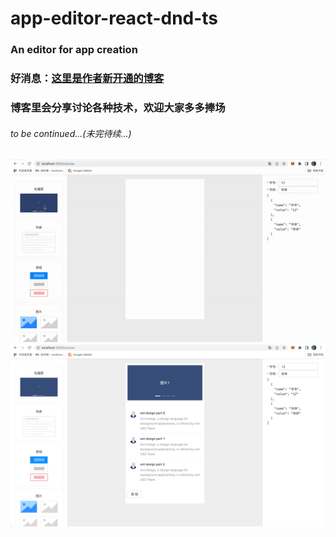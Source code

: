 # app-editor-react-dnd-ts

### An editor for app creation
### 好消息：[这里是作者新开通的博客](https://blog.workbzw.com)
### 博客里会分享讨论各种技术，欢迎大家多多捧场
###### to be continued...(未完待续...)

![](read-me-res/work.gif)
![](read-me-res/img.png)

[//]: # (![]&#40;read-me-res/img.png&#41;)
